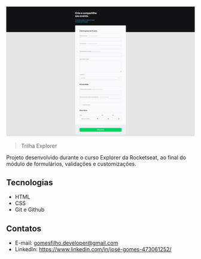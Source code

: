 ![preview](./.github/preview.png)

> Trilha Explorer

Projeto desenvolvido durante o curso Explorer da Rocketseat, ao final do módulo de formulários, validações e customizações.



## Tecnologias

- HTML
- CSS
- Git e Github

## Contatos

- E-mail: gomesfilho.developer@gmail.com
- LinkedIn: https://www.linkedin.com/in/josé-gomes-473061252/
